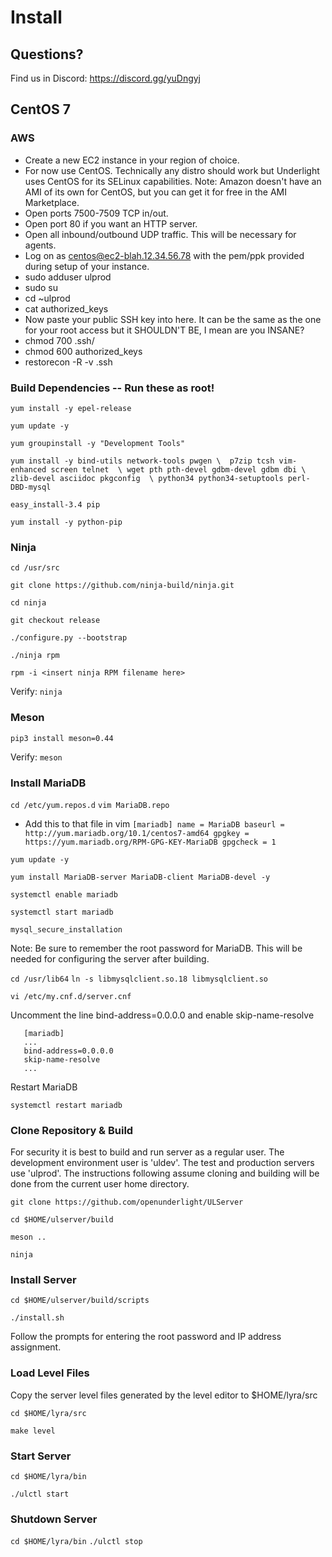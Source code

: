# Install

## Questions?
Find us in Discord: https://discord.gg/yuDngyj

## CentOS 7

### AWS
* Create a new EC2 instance in your region of choice. 
* For now use CentOS. Technically any distro should work but Underlight uses CentOS for its SELinux capabilities. Note: Amazon doesn't have an AMI of its own for CentOS, but you can get it for free in the AMI Marketplace.
* Open ports 7500-7509 TCP in/out.
* Open port 80 if you want an HTTP server.
* Open all inbound/outbound UDP traffic. This will be necessary for agents.
* Log on as centos@ec2-blah.12.34.56.78 with the pem/ppk provided during setup of your instance.
* sudo adduser ulprod
* sudo su
* cd ~ulprod
* cat authorized_keys
* Now paste your public SSH key into here. It can be the same as the one for your root access but it SHOULDN'T BE, I mean are you INSANE?
* chmod 700 .ssh/
* chmod 600 authorized_keys
* restorecon -R -v .ssh

### Build Dependencies -- Run these as root!

`yum install -y epel-release`

`yum update -y`

`yum groupinstall -y "Development Tools"`

`yum install -y bind-utils network-tools pwgen \ 
                p7zip tcsh vim-enhanced screen telnet  \
                wget pth pth-devel gdbm-devel gdbm dbi \
                zlib-devel asciidoc pkgconfig  \
                python34 python34-setuptools perl-DBD-mysql`

`easy_install-3.4 pip`

`yum install -y python-pip`

### Ninja

`cd /usr/src`

`git clone https://github.com/ninja-build/ninja.git`

`cd ninja`

`git checkout release`

`./configure.py --bootstrap`

`./ninja rpm`

`rpm -i <insert ninja RPM filename here>`

Verify: `ninja`

### Meson

`pip3 install meson=0.44`

Verify: `meson`

### Install MariaDB

`cd /etc/yum.repos.d`
`vim MariaDB.repo`
* Add this to that file in vim
`[mariadb]
name = MariaDB
baseurl = http://yum.mariadb.org/10.1/centos7-amd64
gpgkey = https://yum.mariadb.org/RPM-GPG-KEY-MariaDB
gpgcheck = 1
`

`yum update -y`

`yum install MariaDB-server MariaDB-client MariaDB-devel -y`

`systemctl enable mariadb`

`systemctl start mariadb`

`mysql_secure_installation`

Note: Be sure to remember the root password for MariaDB. This will be needed
for configuring the server after building.

`cd /usr/lib64`
`ln -s libmysqlclient.so.18 libmysqlclient.so`

`vi /etc/my.cnf.d/server.cnf`

Uncomment the line bind-address=0.0.0.0 and enable skip-name-resolve

```
   [mariadb]
   ...
   bind-address=0.0.0.0
   skip-name-resolve
   ...
```

Restart MariaDB

`systemctl restart mariadb`

### Clone Repository & Build

For security it is best to build and run server as a regular user. The 
development environment user is 'uldev'. The test and production servers use 
'ulprod'. The instructions following assume cloning and building will be done 
from the current user home directory.

`git clone https://github.com/openunderlight/ULServer`

`cd $HOME/ulserver/build`

`meson ..`

`ninja`

### Install Server

`cd $HOME/ulserver/build/scripts`

`./install.sh`

Follow the prompts for entering the root password and IP address assignment.

### Load Level Files

Copy the server level files generated by the level editor to $HOME/lyra/src

`cd $HOME/lyra/src`

`make level`

### Start Server

`cd $HOME/lyra/bin`

`./ulctl start`

### Shutdown Server

`cd $HOME/lyra/bin`
`./ulctl stop`
